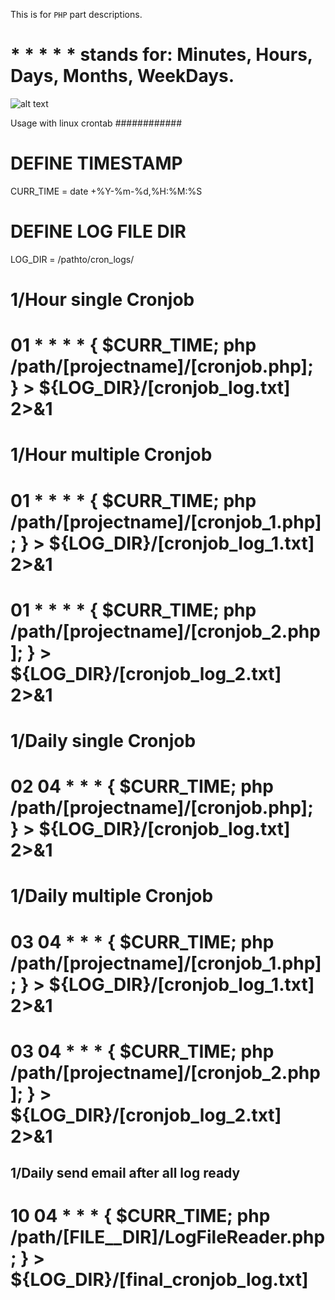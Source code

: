 This is for `PHP` part descriptions.

# * * * * * stands for: Minutes, Hours, Days, Months, WeekDays.
![alt text](https://github.com/senkoraku552/linux-crontab-staffs/images/image.jpg?raw=true)

Usage with linux crontab
############
# DEFINE TIMESTAMP
CURR_TIME = date +%Y-%m-%d,%H:%M:%S

# DEFINE LOG FILE DIR
LOG_DIR = /pathto/cron_logs/

# 1/Hour single Cronjob
# 01 * * * * { $CURR_TIME; php /path/[projectname]/[cronjob.php]; } > ${LOG_DIR}/[cronjob_log.txt] 2>&1

# 1/Hour multiple Cronjob
# 01 * * * * { $CURR_TIME; php /path/[projectname]/[cronjob_1.php]; } > ${LOG_DIR}/[cronjob_log_1.txt] 2>&1
# 01 * * * * { $CURR_TIME; php /path/[projectname]/[cronjob_2.php]; } > ${LOG_DIR}/[cronjob_log_2.txt] 2>&1

# 1/Daily single Cronjob
# 02 04 * * * { $CURR_TIME; php /path/[projectname]/[cronjob.php]; } > ${LOG_DIR}/[cronjob_log.txt] 2>&1

# 1/Daily multiple Cronjob
# 03 04 * * * { $CURR_TIME; php /path/[projectname]/[cronjob_1.php]; } > ${LOG_DIR}/[cronjob_log_1.txt] 2>&1
# 03 04 * * * { $CURR_TIME; php /path/[projectname]/[cronjob_2.php]; } > ${LOG_DIR}/[cronjob_log_2.txt] 2>&1

## 1/Daily send email after all log ready
# 10 04 * * * { $CURR_TIME; php /path/[__FILE__DIR__]/LogFileReader.php; } > ${LOG_DIR}/[final_cronjob_log.txt]
